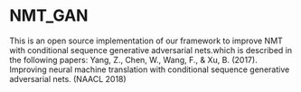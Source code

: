 # NMT_GAN
This is an open source implementation of our framework to improve NMT with conditional sequence generative adversarial nets.which is described in the following papers: 
Yang, Z., Chen, W., Wang, F., & Xu, B. (2017). Improving neural machine translation with conditional sequence generative adversarial nets. (NAACL 2018)
